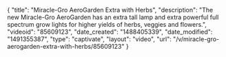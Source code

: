 {
    "title": "Miracle-Gro AeroGarden Extra with Herbs",
    "description": "The new Miracle-Gro AeroGarden has an extra tall lamp and extra powerful full spectrum grow lights for higher yields of herbs, veggies and flowers.",
    "videoid": "85609123",
    "date_created": "1488405339",
    "date_modified": "1491355387",
    "type": "captivate",
    "layout": "video",
    "url": "\/v\/miracle-gro-aerogarden-extra-with-herbs\/85609123"
}
